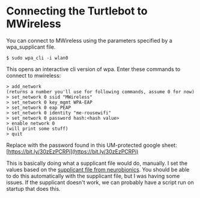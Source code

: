 # Connecting the Turtlebot to MWireless

You can connect to MWireless using the parameters specified by a wpa\_supplicant file.  



```
$ sudo wpa_cli -i wlan0
```
This opens an interactive cli version of wpa. Enter these commands to connect to mwireless:

```
> add_network
(returns a number you'll use for following commands, assume 0 for now)
> set_network 0 ssid "MWireless"
> set_network 0 key_mgmt WPA-EAP
> set_network 0 eap PEAP
> set_network 0 identity "me-rousewifi"
> set_network 0 password hash:<hash value>
> enable network 0
(will print some stuff)
> quit
```  
Replace <hash value> with the password found in this UM-protected google sheet: [https://bit.ly/30zEzPCRPi](https://bit.ly/30zEzPCRPi)  


This is basically doing what a supplicant file would do, manually. I set the values based on the [supplicant file from neurobionics](https://github.com/neurobionics/neurobionicspi/blob/main/wpa_supplicant.Pifile). You should be able to do this automatically with the supplicant file, but I was having some issues. If the supplicant doesn't work, we can probably have a script run on startup that does this.  


